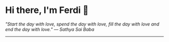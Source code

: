<h1>Hi there, I'm Ferdi 👋</h1>

<p><em>
  "Start the day with love, spend the day with love, fill the day with love and end the day with love." — Sathya Sai Baba
</em></p>

---
